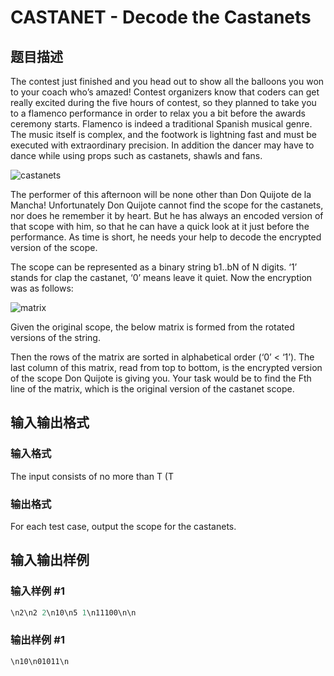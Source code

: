 # CASTANET - Decode the Castanets

## 题目描述

The contest just finished and you head out to show all the balloons you won to your coach who’s amazed! Contest organizers know that coders can get really excited during the five hours of contest, so they planned to take you to a flamenco performance in order to relax you a bit before the awards ceremony starts. Flamenco is indeed a traditional Spanish musical genre. The music itself is complex, and the footwork is lightning fast and must be executed with extraordinary precision. In addition the dancer may have to dance while using props such as castanets, shawls and fans.

![castanets](../../../content/imuteb:castanets_2.jpg "castanets")

The performer of this afternoon will be none other than Don Quijote de la Mancha! Unfortunately Don Quijote cannot find the scope for the castanets, nor does he remember it by heart. But he has always an encoded version of that scope with him, so that he can have a quick look at it just before the performance. As time is short, he needs your help to decode the encrypted version of the scope.

The scope can be represented as a binary string b1..bN of N digits. ‘1’ stands for clap the castanet, ‘0’ means leave it quiet. Now the encryption was as follows:

![matrix](../../../content/imuteb:castanets_1.jpg "matrix")

Given the original scope, the below matrix is formed from the rotated versions of the string.

Then the rows of the matrix are sorted in alphabetical order (‘0’ < ‘1’). The last column of this matrix, read from top to bottom, is the encrypted version of the scope Don Quijote is giving you. Your task would be to find the Fth line of the matrix, which is the original version of the castanet scope.

## 输入输出格式

### 输入格式

The input consists of no more than T (T

### 输出格式

For each test case, output the scope for the castanets.

## 输入输出样例

### 输入样例 #1

```cpp
\n2\n2 2\n10\n5 1\n11100\n\n
```


### 输出样例 #1

```cpp
\n10\n01011\n
```


